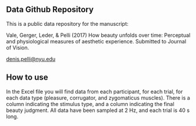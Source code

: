 ## Data Github Repository

This is a public data repository for the manuscript:

Vale, Gerger, Leder, & Pelli (2017) How beauty unfolds over time:
Perceptual and physiological measures of aesthetic experience. Submitted to Journal of Vision.

denis.pelli@nyu.edu

## How to use
In the Excel file you will find data from each participant, for each trial, for each data type (pleasure, corrugator, and zygomaticus muscles). There is a column indicating the stimulus type, and a column indicating the final beauty judgment. All data have been sampled at 2 Hz, and each trial is 40 s long.



